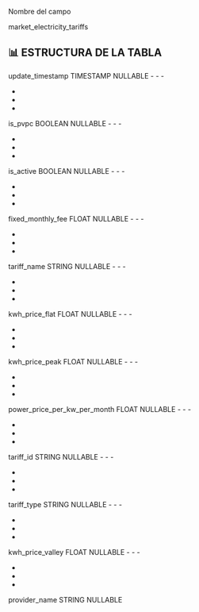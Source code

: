 Nombre del campo

market_electricity_tariffs

## 📊 ESTRUCTURA DE LA TABLA

update_timestamp
TIMESTAMP NULLABLE - - -

-

-
-

is_pvpc
BOOLEAN NULLABLE - - -

-

-
-

is_active
BOOLEAN NULLABLE - - -

-

-
-

fixed_monthly_fee
FLOAT NULLABLE - - -

-

-
-

tariff_name
STRING NULLABLE - - -

-

-
-

kwh_price_flat
FLOAT NULLABLE - - -

-

-
-

kwh_price_peak
FLOAT NULLABLE - - -

-

-
-

power_price_per_kw_per_month
FLOAT NULLABLE - - -

-

-
-

tariff_id
STRING NULLABLE - - -

-

-
-

tariff_type
STRING NULLABLE - - -

-

-
-

kwh_price_valley
FLOAT NULLABLE - - -

-

-
-

provider_name
STRING NULLABLE
